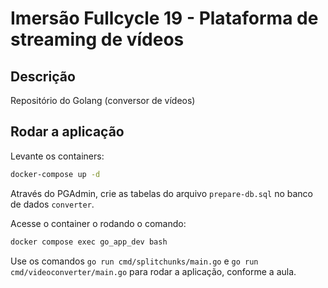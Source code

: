 # Imersão Fullcycle 19 - Plataforma de streaming de vídeos

## Descrição

Repositório do Golang (conversor de vídeos)

## Rodar a aplicação

Levante os containers:

```bash
docker-compose up -d
```

Através do PGAdmin, crie as tabelas do arquivo `prepare-db.sql` no banco de dados `converter`.

Acesse o container o rodando o comando:

```bash
docker compose exec go_app_dev bash
```

Use os comandos `go run cmd/splitchunks/main.go` e `go run cmd/videoconverter/main.go` para rodar a aplicação, conforme a aula.
